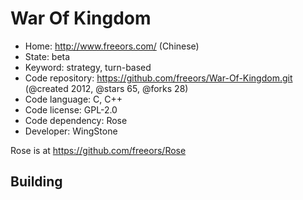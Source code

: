 # War Of Kingdom

- Home: http://www.freeors.com/ (Chinese)
- State: beta
- Keyword: strategy, turn-based
- Code repository: https://github.com/freeors/War-Of-Kingdom.git (@created 2012, @stars 65, @forks 28)
- Code language: C, C++
- Code license: GPL-2.0
- Code dependency: Rose
- Developer: WingStone

Rose is at https://github.com/freeors/Rose

## Building

